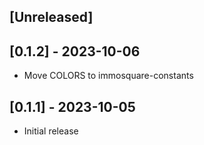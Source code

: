 ## [Unreleased]

## [0.1.2] - 2023-10-06

- Move COLORS to immosquare-constants

## [0.1.1] - 2023-10-05

- Initial release
